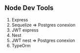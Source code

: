 ## Node Dev Tools
1.  Express 
2.  Sequelize => Postgres conexion
3.  JWT express
4.  Nest
5.  JWT nest => Postgres conexion
6.  TypeOrm